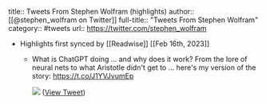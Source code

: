 title:: Tweets From Stephen Wolfram (highlights)
author:: [[@stephen_wolfram on Twitter]]
full-title:: "Tweets From Stephen Wolfram"
category:: #tweets
url:: https://twitter.com/stephen_wolfram

- Highlights first synced by [[Readwise]] [[Feb 16th, 2023]]
	- What is ChatGPT doing ... and why does it work?   From the lore of neural nets to what Aristotle didn't get to ... here's my version of the story: https://t.co/J1YVJvumEp 
	  
	  ![](https://pbs.twimg.com/media/Fo9U0TNWICYox6A.jpg) ([View Tweet](https://twitter.com/stephen_wolfram/status/1625611360967983104))
